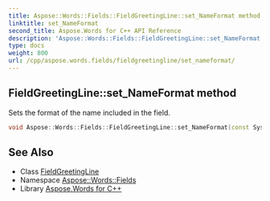 ```yaml
---
title: Aspose::Words::Fields::FieldGreetingLine::set_NameFormat method
linktitle: set_NameFormat
second_title: Aspose.Words for C++ API Reference
description: 'Aspose::Words::Fields::FieldGreetingLine::set_NameFormat method. Sets the format of the name included in the field in C++.'
type: docs
weight: 800
url: /cpp/aspose.words.fields/fieldgreetingline/set_nameformat/
---
```

## FieldGreetingLine::set_NameFormat method


Sets the format of the name included in the field.

```cpp
void Aspose::Words::Fields::FieldGreetingLine::set_NameFormat(const System::String &value)
```

## See Also

* Class [FieldGreetingLine](../)
* Namespace [Aspose::Words::Fields](../../)
* Library [Aspose.Words for C++](../../../)
